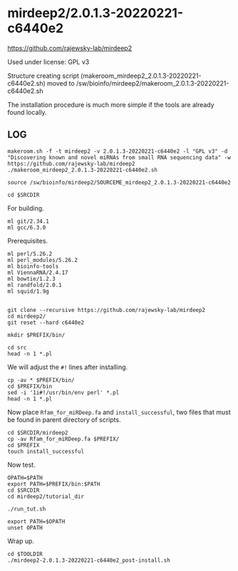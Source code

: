mirdeep2/2.0.1.3-20220221-c6440e2
=================================

<https://github.com/rajewsky-lab/mirdeep2>

Used under license:
GPL v3


Structure creating script (makeroom_mirdeep2_2.0.1.3-20220221-c6440e2.sh) moved to /sw/bioinfo/mirdeep2/makeroom_2.0.1.3-20220221-c6440e2.sh

The installation procedure is much more simple if the tools are already found locally.

LOG
---

    makeroom.sh -f -t mirdeep2 -v 2.0.1.3-20220221-c6440e2 -l "GPL v3" -d "Discovering known and novel miRNAs from small RNA sequencing data" -w https://github.com/rajewsky-lab/mirdeep2
    ./makeroom_mirdeep2_2.0.1.3-20220221-c6440e2.sh 

    source /sw/bioinfo/mirdeep2/SOURCEME_mirdeep2_2.0.1.3-20220221-c6440e2

    cd $SRCDIR

For building.

    ml git/2.34.1
    ml gcc/6.3.0

Prerequisites.

    ml perl/5.26.2
    ml perl_modules/5.26.2
    ml bioinfo-tools
    ml ViennaRNA/2.4.17
    ml bowtie/1.2.3
    ml randfold/2.0.1
    ml squid/1.9g


    git clone --recursive https://github.com/rajewsky-lab/mirdeep2
    cd mirdeep2/
    git reset --hard c6440e2

    mkdir $PREFIX/bin/

    cd src
    head -n 1 *.pl

We will adjust the `#!` lines after installing.

    cp -av * $PREFIX/bin/
    cd $PREFIX/bin
    sed -i '1i#!/usr/bin/env perl' *.pl
    head -n 1 *.pl

Now place `Rfam_for_miRDeep.fa` and `install_successful`, two files that must be found in parent directory of scripts.

    cd $SRCDIR/mirdeep2
    cp -av Rfam_for_miRDeep.fa $PREFIX/
    cd $PREFIX
    touch install_successful

Now test.

    OPATH=$PATH
    export PATH=$PREFIX/bin:$PATH
    cd $SRCDIR
    cd mirdeep2/tutorial_dir

    ./run_tut.sh 

    export PATH=$OPATH
    unset OPATH

Wrap up.

    cd $TOOLDIR
    ./mirdeep2-2.0.1.3-20220221-c6440e2_post-install.sh

